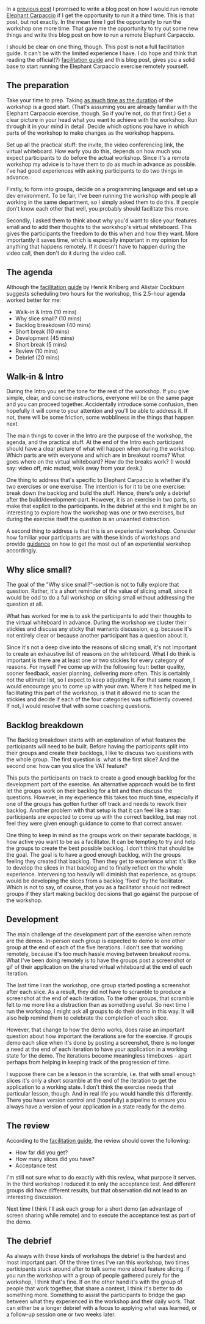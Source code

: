 <!--
.. title: How to run a remote Elephant Carpaccio
.. slug: how-to-run-a-remote-elephant-carpaccio
.. date: 2021-11-28 13:35:16 UTC+01:00
.. tags: workshop, elephant carpaccio, slices, agile, facilitation
.. category: workshop
.. link: 
.. description: Advice on how to run the the Elephant Carpaccio workshop remotely based on my experiences of running it three times.
.. type: text
-->


In a [previous post](link://slug/two-times-remote-elephant-carpaccio) I promised to write a blog post on how I would run remote [Elephant Carpaccio](https://web.archive.org/web/20171114154855/http://alistair.cockburn.us/Elephant+Carpaccio+exercise) if I get the opportunity to run it a third time. This is that post, but not exactly. In the mean time I got the opportunity to run the workshop one more time. That gave me the opportunity to try out some new things and write this blog post on how to run a remote Elephant Carpaccio.

I should be clear on one thing, though. This post is not a full facilitation guide. It can't be with the limited experience I have. I do hope and think that reading the official(?) [facilitation guide](https://docs.google.com/document/d/1TCuuu-8Mm14oxsOnlk8DqfZAA1cvtYu9WGv67Yj_sSk/pub) and this blog post, gives you a solid base to start running the Elephant Carpaccio exercise remotely yourself.


## The preparation
Take your time to prep. Taking [as much time as the duration](link://slug/lessons-learned-after-facilitating-elephant-carpaccio#take-your-time-for-the-before-and-after) of the workshop is a good start. (That's assuming you are already familiar with the Elephant Carpaccio exercise, though. So if you're not, do that first.) Get a clear picture in your head what you want to achieve with the workshop. Run through it in your mind in detail. Decide which options you have in which parts of the workshop to make changes as the workshop happens.

Set up all the practical stuff: the invite, the video conferencing link, the virtual whiteboard. How early you do this, depends on how much you expect participants to do before the actual workshop. Since it's a remote workshop my advice is to have them to do as much in advance as possible. I've had good experiences with asking participants to do two things in advance.

<!-- TEASER_END -->  

Firstly, to form into groups, decide on a programming language and set up a dev environment. To be fair, I've been running the workshop with people all working in the same department, so I simply asked them to do this. If people don't know each other that well, you probably should facilitate this more.

Secondly, I asked them to think about why you'd want to slice your features small and to add their thoughts to the workshop's virtual whiteboard. This gives the participants the freedom to do this when and how they want. More importantly it saves time, which is especially important in my opinion for anything that happens remotely. If it doesn't have to happen during the video call, then don't do it during the video call.


## The agenda
Although the [facilitation guide](https://docs.google.com/document/d/1TCuuu-8Mm14oxsOnlk8DqfZAA1cvtYu9WGv67Yj_sSk/pub) by  Henrik Kniberg and Alistair Cockburn suggests scheduling two hours for the workshop, this 2.5-hour agenda worked better for me:

- Walk-in & Intro (10 mins)
- Why slice small? (10 mins)
- Backlog breakdown (40 mins)
- Short break (10 mins)
- Development (45 mins)
- Short break (5 mins)
- Review (10 mins)
- Debrief (20 mins)


## Walk-in & Intro
During the Intro you set the tone for the rest of the workshop. If you give simple, clear, and concise instructions, everyone will be on the same page and you can proceed together. Accidentally introduce some confusion, then hopefully it will come to your attention and you'll be able to address it. If not, there will be some friction, some wobbliness in the things that happen next.

The main things to cover in the Intro are the purpose of the workshop, the agenda, and the practical stuff. At the end of the Intro each participant should have a clear picture of what will happen when during the workshop. Which parts are with everyone and which are in breakout rooms? What goes where on the virtual whiteboard? How do the breaks work? (I would say: video off, mic muted, walk away from your desk.)

One thing to address that's specific to Elephant Carpaccio is whether it's two exercises or one exercise. The intention is for it to be one exercise: break down the backlog and build the stuff. Hence, there's only a debrief after the build/development-part. However, it is an exercise in two parts, so make that explicit to the participants. In the debrief at the end it might be an interesting to explore how the workshop was one or two exercises, but during the exercise itself the question is an unwanted distraction.

A second thing to address is that this is an experiential workshop. Consider how familiar your participants are with these kinds of workshops and provide [guidance](link://slug/lessons-learned-after-facilitating-elephant-carpaccio#guidance-on-experiential-workshops) on how to get the most out of an experiential workshop accordingly.


## Why slice small?
The goal of the "Why slice small?"-section is not to fully explore that question. Rather, it's a short reminder of the value of slicing small, since it would be odd to do a full workshop on slicing small without addressing the question at all.

What has worked for me is to ask the participants to add their thoughts to the virtual whiteboard in advance. During the workshop we cluster their stickies and discuss any sticky that warrants discussion, e.g. because it's not entirely clear or because another participant has a question about it.

Since it's not a deep dive into the reasons of slicing small, it's not important to create an exhaustive list of reasons on the whiteboard. What I do think is important is there are at least one or two stickies for every category of reasons. For myself I've come up with the following four: better quality, sooner feedback, easier planning, delivering more often. This is certainly not the ultimate list, so I expect to keep adjusting it. For that same reason, I would encourage you to come up with your own. Where it has helped me in facilitating this part of the workshop, is that it allowed me to scan the stickies and decide if each of the four categories was sufficiently covered. If not, I would resolve that with some coaching questions.


## Backlog breakdown
The Backlog breakdown starts with an explanation of what features the participants will need to be built. Before having the participants split into their groups and create their backlogs, I like to discuss two questions with the whole group. The first question is: what is the first slice? And the second one: how can you slice the VAT feature?

This puts the participants on track to create a good enough backlog for the development part of the exercise. An alternative approach would be to first let the groups work on their backlog for a bit and then discuss the questions. However, in my experience this takes too much time, especially if one of the groups has gotten further off track and needs to rework their backlog. Another problem with that setup is that it can feel like a trap: participants are expected to come up with the correct backlog, but may not feel they were given enough guidance to come to that correct answer.

One thing to keep in mind as the groups work on their separate backlogs, is how active you want to be as a facilitator. It can be tempting to try and help the groups to create the best possible backlog. I don't think that should be the goal. The goal is to have a good enough backlog, with the groups feeling they created that backlog. Then they get to experience what it's like to develop the slices in that backlog and to finally reflect on the whole experience. Intervening too heavily will diminish that experience, as groups would be developing the slices from a backlog 'fixed' by the facilitator. Which is not to say, of course, that you as a facilitator should not redirect groups if they start making backlog decisions that go against the purpose of the workshop.


## Development
The main challenge of the development part of the exercise when remote are the demos. In-person each group is expected to demo to one other group at the end of each of the five iterations. I don't see that working remotely, because it's too much hassle moving between breakout rooms. What I've been doing remotely is to have the groups post a screenshot or gif of their application on the shared virtual whiteboard at the end of each iteration.

The last time I ran the workshop, one group started posting a screenshot after each slice. As a result, they did not have to scramble to produce a screenshot at the end of each iteration. To the other groups, that scramble felt to me more like a distraction than as something useful. So next time I run the workshop, I might ask all groups to do their demo in this way. It will also help remind them to celebrate the completion of each slice.

However, that change to how the demo works, does raise an important question about how important the iterations are for the exercise. If groups demo each slice when it's done by posting a screenshot, there is no longer a need at the end of each iteration to have your application in a working state for the demo. The iterations become meaningless timeboxes - apart perhaps from helping in keeping track of the progression of time.

I suppose there can be a lesson in the scramble, i.e. that with small enough slices it's only a short scramble at the end of the iteration to get the application to a working state. I don't think the exercise needs that particular lesson, though. And in real life you would handle this differently. There you have version control and (hopefully) a pipeline to ensure you always have a version of your application in a state ready for the demo.


## The review
According to the [facilitation guide](https://docs.google.com/document/d/1TCuuu-8Mm14oxsOnlk8DqfZAA1cvtYu9WGv67Yj_sSk/pub), the review should cover the following:

- How far did you get?
- How many slices did you have?
- Acceptance test

I'm still not sure what to do exactly with this review, what purpose it serves. In the third workshop I reduced it to only the acceptance test. And different groups did have different results, but that observation did not lead to an interesting discussion.

Next time I think I'll ask each group for a short demo (an advantage of screen sharing while remote) and to execute the acceptance test as part of the demo.


## The debrief
As always with these kinds of workshops the debrief is the hardest and most important part. Of the three times I've ran this workshop, two times participants stuck around after to talk some more about feature slicing. If you run the workshop with a group of people gathered purely for the workshop, I think that's fine. If on the other hand it's with the group of people that work together, that share a context, I think it's better to do something more. Something to assist the participants to bridge the gap between what they experienced in the workshop and their daily work. That can either be a longer debrief with a focus to applying what was learned, or a follow-up session one or two weeks later.
